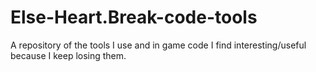 # Else-Heart.Break-code-tools
A repository of the tools I use and in game code I find interesting/useful because I keep losing them.
